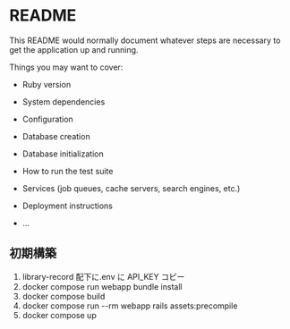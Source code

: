 # README

This README would normally document whatever steps are necessary to get the
application up and running.

Things you may want to cover:

- Ruby version

- System dependencies

- Configuration

- Database creation

- Database initialization

- How to run the test suite

- Services (job queues, cache servers, search engines, etc.)

- Deployment instructions

- ...

## 初期構築

1. library-record 配下に.env に API_KEY コピー
2. docker compose run webapp bundle install
3. docker compose build
4. docker compose run --rm webapp rails assets:precompile
5. docker compose up
